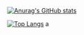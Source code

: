 [![Anurag's GitHub stats](https://github-readme-stats-replica531.vercel.app/api?username=replica531&count_private=true&include_all_commits=true&show_icons=true&theme=tokyonight)](https://github.com/anuraghazra/github-readme-stats)

[![Top Langs](https://github-readme-stats-replica531.vercel.app/api/top-langs/?username=replica531&layout=compact)](https://github.com/anuraghazra/github-readme-stats)
a
